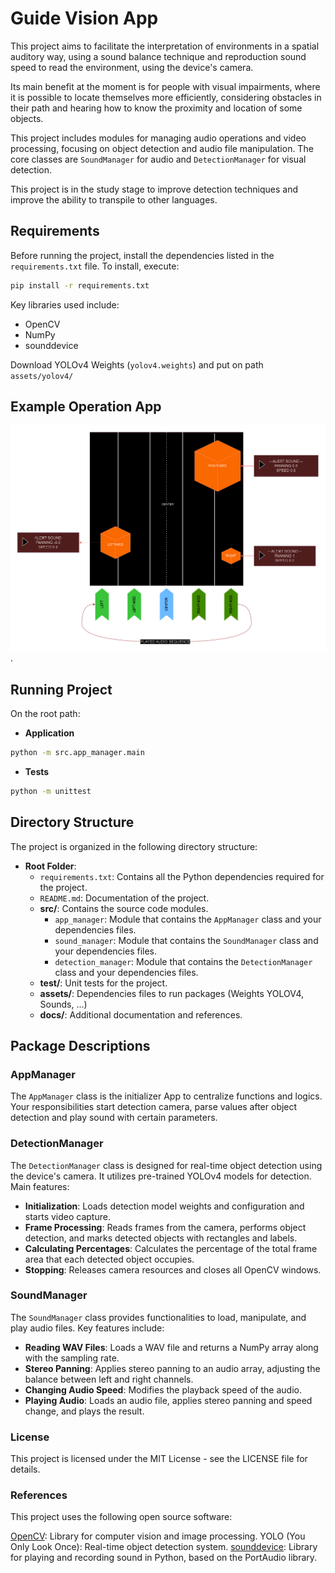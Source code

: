 # Guide Vision App

This project aims to facilitate the interpretation of environments in a spatial auditory way, using a sound balance technique and reproduction sound speed to read the environment, using the device's camera.

Its main benefit at the moment is for people with visual impairments, where it is possible to locate themselves more efficiently, considering obstacles in their path and hearing how to know the proximity and location of some objects.

This project includes modules for managing audio operations and video processing, focusing on object detection and audio file manipulation. The core classes are `SoundManager` for audio and `DetectionManager` for visual detection.

This project is in the study stage to improve detection techniques and improve the ability to transpile to other languages.

## Requirements

Before running the project, install the dependencies listed in the `requirements.txt` file. To install, execute:

```bash
pip install -r requirements.txt
```

Key libraries used include:

- OpenCV
- NumPy
- sounddevice

Download YOLOv4 Weights (`yolov4.weights`) and put on path `assets/yolov4/`

## Example Operation App

![objects detection](/docs/guide_vision_operation.png "Example objects detection").

## Running Project

On the root path:

- **Application**

```bash
python -m src.app_manager.main
```

- **Tests**

```bash
python -m unittest
```

## Directory Structure

The project is organized in the following directory structure:

- **Root Folder**:
  - `requirements.txt`: Contains all the Python dependencies required for the project.
  - `README.md`: Documentation of the project.
  - **src/**: Contains the source code modules.
    - `app_manager`: Module that contains the `AppManager` class and your dependencies files.
    - `sound_manager`: Module that contains the `SoundManager` class and your dependencies files.
    - `detection_manager`: Module that contains the `DetectionManager` class and your dependencies files.
  - **test/**: Unit tests for the project.
  - **assets/**: Dependencies files to run packages (Weights YOLOV4, Sounds, ...)
  - **docs/**: Additional documentation and references.

## Package Descriptions

### AppManager

The `AppManager` class is the initializer App to centralize functions and logics. Your responsibilities start detection camera, parse values after object detection and play sound with certain parameters.

### DetectionManager

The `DetectionManager` class is designed for real-time object detection using the device's camera. It utilizes pre-trained YOLOv4 models for detection. Main features:

- **Initialization**: Loads detection model weights and configuration and starts video capture.
- **Frame Processing**: Reads frames from the camera, performs object detection, and marks detected objects with rectangles and labels.
- **Calculating Percentages**: Calculates the percentage of the total frame area that each detected object occupies.
- **Stopping**: Releases camera resources and closes all OpenCV windows.

### SoundManager

The `SoundManager` class provides functionalities to load, manipulate, and play audio files. Key features include:

- **Reading WAV Files**: Loads a WAV file and returns a NumPy array along with the sampling rate.
- **Stereo Panning**: Applies stereo panning to an audio array, adjusting the balance between left and right channels.
- **Changing Audio Speed**: Modifies the playback speed of the audio.
- **Playing Audio**: Loads an audio file, applies stereo panning and speed change, and plays the result.

### License

This project is licensed under the MIT License - see the LICENSE file for details.

### References

This project uses the following open source software:

[OpenCV](https://opencv.org/): Library for computer vision and image processing.
YOLO (You Only Look Once): Real-time object detection system.
[sounddevice](https://python-sounddevice.readthedocs.io/): Library for playing and recording sound in Python, based on the PortAudio library.
